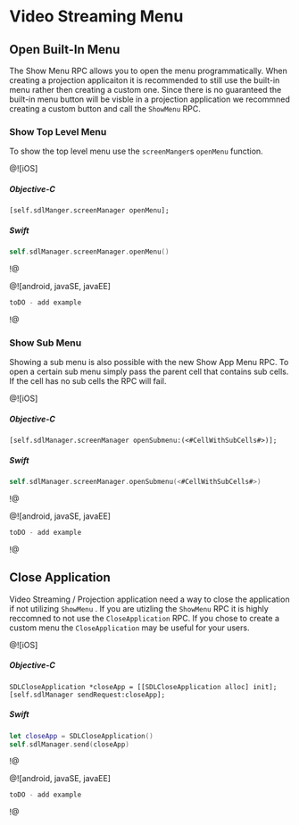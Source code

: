 # Video Streaming Menu

## Open Built-In Menu
The Show Menu RPC allows you to open the menu programmatically. When creating a projection applicaiton it is recommended to still use the built-in menu rather then creating a custom one. Since there is no guaranteed the built-in menu button will be visble in a projection application we recommned creating a custom button and call the `ShowMenu` RPC.

### Show Top Level Menu
To show the top level menu use the `screenManger`s `openMenu` function.

@![iOS]
##### Objective-C
```objc
[self.sdlManger.screenManager openMenu];
```
##### Swift
```swift
self.sdlManager.screenManager.openMenu()
```
!@

@![android, javaSE, javaEE]
```java
toDO - add example 
```
!@

### Show Sub Menu
Showing a sub menu is also possible with the new Show App Menu RPC. To open a certain sub menu simply pass the parent cell that contains sub cells. If the cell has no sub cells the RPC will fail. 

@![iOS]
##### Objective-C
```objc
[self.sdlManager.screenManager openSubmenu:(<#CellWithSubCells#>)];
```
##### Swift
```swift
self.sdlManager.screenManager.openSubmenu(<#CellWithSubCells#>)
```
!@

@![android, javaSE, javaEE]
```java
toDO - add example 
```
!@

## Close Application
Video Streaming / Projection application need a way to close the application if not utilizing  `ShowMenu` . If you are utizling the `ShowMenu` RPC it is highly reccomned to not use the `CloseApplication` RPC.  If you chose to create a custom menu the  `CloseApplication`  may be useful for your users.

@![iOS]
##### Objective-C
```objc
SDLCloseApplication *closeApp = [[SDLCloseApplication alloc] init];
[self.sdlManager sendRequest:closeApp];
```
##### Swift
```swift
let closeApp = SDLCloseApplication()
self.sdlManager.send(closeApp)
```
!@

@![android, javaSE, javaEE]
```java
toDO - add example 
```
!@


